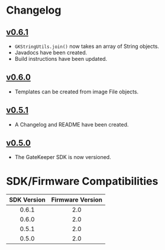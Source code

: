 # Changelog

## [v0.6.1](https://github.com/BluStor/GateKeeperSDK/releases/tag/v0.6.1)

* `GKStringUtils.join()` now takes an array of String objects.
* Javadocs have been created.
* Build instructions have been updated.

## [v0.6.0](https://github.com/BluStor/GateKeeperSDK/releases/tag/v0.6.0)

* Templates can be created from image File objects.

## [v0.5.1](https://github.com/BluStor/GateKeeperSDK/releases/tag/v0.5.1)

* A Changelog and README have been created.

## [v0.5.0](https://github.com/BluStor/GateKeeperSDK/releases/tag/v0.5.0)

* The GateKeeper SDK is now versioned.

# SDK/Firmware Compatibilities

| SDK Version | Firmware Version |
| :---------: | :--------------: |
| 0.6.1 | 2.0 |
| 0.6.0 | 2.0 |
| 0.5.1 | 2.0 |
| 0.5.0 | 2.0 |
